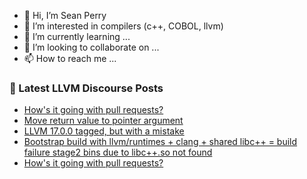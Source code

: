 - 👋 Hi, I’m Sean Perry
- 👀 I’m interested in compilers (c++, COBOL, llvm)
- 🌱 I’m currently learning ...
- 💞️ I’m looking to collaborate on ...
- 📫 How to reach me ...

<!---
s66perry/s66perry is a ✨ special ✨ repository because its `README.md` (this file) appears on your GitHub profile.
You can click the Preview link to take a look at your changes.
--->
### 📕 Latest LLVM Discourse Posts

<!-- DISCOURSE-LLVM:START -->
- [How&#39;s it going with pull requests?](https://discourse.llvm.org/t/hows-it-going-with-pull-requests/73467?page=3#post_47)
- [Move return value to pointer argument](https://discourse.llvm.org/t/move-return-value-to-pointer-argument/73483#post_3)
- [LLVM 17.0.0 tagged, but with a mistake](https://discourse.llvm.org/t/llvm-17-0-0-tagged-but-with-a-mistake/73545#post_9)
- [Bootstrap build with llvm/runtimes + clang + shared libc++ = build failure stage2 bins due to libc++.so not found](https://discourse.llvm.org/t/bootstrap-build-with-llvm-runtimes-clang-shared-libc-build-failure-stage2-bins-due-to-libc-so-not-found/60141#post_9)
- [How&#39;s it going with pull requests?](https://discourse.llvm.org/t/hows-it-going-with-pull-requests/73467?page=3#post_46)
<!-- DISCOURSE-LLVM:END -->

